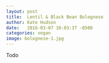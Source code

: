 ```yaml
---
layout: post
title:  Lentil & Black Bean Bolognese
author: Kate Hudson
date:   2016-03-07 16:03:37 -0500
categories: vegan
image: bolognese-1.jpg
---
```


Todo
